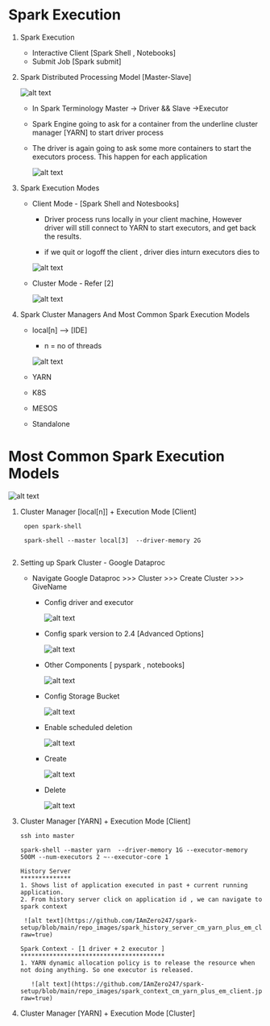 # Spark Execution  


1.  Spark Execution
    
	  * Interactive Client 
	      [Spark Shell , Notebooks]
	  * Submit Job
	      [Spark submit]
		  
2.  Spark Distributed Processing Model [Master-Slave]	
        
	   ![alt text](https://github.com/IAmZero247/spark-setup/blob/main/repo_images/spark_ecosystem.jpg?raw=true)		
       
      *  In Spark Terminology Master -> Driver  && Slave ->Executor

      *  Spark Engine going to ask for a container from the underline cluster manager [YARN] to start driver process 
	  
	  *  The driver is again going to ask some more containers to start the executors process. This happen for each application 
      	  
			  
		 ![alt text](https://github.com/IAmZero247/spark-setup/blob/main/repo_images/spark_distrubuted_processing_model.jpg?raw=true)	  

3.  Spark Execution Modes
      
	  * Client Mode - [Spark Shell and Notesbooks]
	    
		  - Driver process runs locally in your client machine, However driver will still connect to YARN to start executors, and get back the results.
		  
		  - if we quit or logoff the client , driver dies inturn executors dies to 
	  
	      ![alt text](https://github.com/IAmZero247/spark-setup/blob/main/repo_images/spark_client_mode.jpg?raw=true)	  
	  
	  * Cluster Mode - Refer [2]
	  
	      ![alt text](https://github.com/IAmZero247/spark-setup/blob/main/repo_images/spark_cluster_mode.jpg?raw=true)	

4.  Spark Cluster Managers And Most Common Spark Execution Models 
     
	  *  local[n]   --> [IDE]
	       -  n = no of threads
		   
		   ![alt text](https://github.com/IAmZero247/spark-setup/blob/main/repo_images/spark_local.jpg?raw=true)
           		   
	    
	  *   YARN
	  *   K8S
	  *   MESOS
	  *   Standalone
	  
# Most Common Spark Execution Models 
    
![alt text](https://github.com/IAmZero247/spark-setup/blob/main/repo_images/most_common_spark_execution_models.jpg?raw=true)

1.  Cluster Manager [local[n]] + Execution Mode [Client]

     ```
	  open spark-shell 
	  
      spark-shell --master local[3]  --driver-memory 2G 
	  
	  ```

2.  Setting up Spark Cluster - Google Dataproc 

    
	  - Navigate Google Dataproc >>> Cluster >>> Create Cluster >>> GiveName 
	    
		  * Config driver and executor 
		    
			  ![alt text](https://github.com/IAmZero247/spark-setup/blob/main/repo_images/google_proc_1.jpg?raw=true)
		  
		  * Config spark version to 2.4 [Advanced Options]
		  
		      ![alt text](https://github.com/IAmZero247/spark-setup/blob/main/repo_images/google_proc_2.jpg?raw=true)
		  
		  * Other Components  [ pyspark , notebooks]
		  
		      ![alt text](https://github.com/IAmZero247/spark-setup/blob/main/repo_images/google_proc_3.jpg?raw=true)
		  
		  * Config Storage Bucket
		  
		      ![alt text](https://github.com/IAmZero247/spark-setup/blob/main/repo_images/google_proc_4.jpg?raw=true)
		  
		  * Enable scheduled deletion
		      
			  ![alt text](https://github.com/IAmZero247/spark-setup/blob/main/repo_images/google_proc_5.jpg?raw=true)
		  
		  * Create
		     
			 ![alt text](https://github.com/IAmZero247/spark-setup/blob/main/repo_images/google_proc_6.jpg?raw=true)
		  
		  * Delete 
		     
			 ![alt text](https://github.com/IAmZero247/spark-setup/blob/main/repo_images/google_proc_7.jpg?raw=true)
    

3.   Cluster Manager [YARN] + Execution Mode [Client]
    
      ```
	  ssh into master 
	  
      spark-shell --master yarn  --driver-memory 1G --executor-memory 500M --num-executors 2 ~--executor-core 1
	  ```
	  
	  ```
	  History Server
	  **************
	  1. Shows list of application executed in past + current running application.
	  2. From history server click on application id , we can navigate to spark context
	  ```
		 
          ![alt text](https://github.com/IAmZero247/spark-setup/blob/main/repo_images/spark_history_server_cm_yarn_plus_em_client.jpg?raw=true)
		 
	  ```
	  Spark Context - [1 driver + 2 executor ] 
	  ****************************************
	  1. YARN dynamic allocation policy is to release the resource when not doing anything. So one executor is released.
	  ```
	     
            ![alt text](https://github.com/IAmZero247/spark-setup/blob/main/repo_images/spark_context_cm_yarn_plus_em_client.jpg?raw=true)
    
    

4.  Cluster Manager [YARN] + Execution Mode [Cluster]
